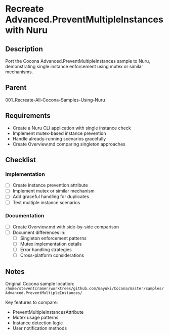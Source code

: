 # Recreate Advanced.PreventMultipleInstances with Nuru

## Description

Port the Cocona Advanced.PreventMultipleInstances sample to Nuru, demonstrating single instance enforcement using mutex or similar mechanisms.

## Parent
001_Recreate-All-Cocona-Samples-Using-Nuru

## Requirements

- Create a Nuru CLI application with single instance check
- Implement mutex-based instance prevention
- Handle already-running scenarios gracefully
- Create Overview.md comparing singleton approaches

## Checklist

### Implementation
- [ ] Create instance prevention attribute
- [ ] Implement mutex or similar mechanism
- [ ] Add graceful handling for duplicates
- [ ] Test multiple instance scenarios

### Documentation
- [ ] Create Overview.md with side-by-side comparison
- [ ] Document differences in:
  - [ ] Singleton enforcement patterns
  - [ ] Mutex implementation details
  - [ ] Error handling strategies
  - [ ] Cross-platform considerations

## Notes

Original Cocona sample location: `/home/steventcramer/worktrees/github.com/mayuki/Cocona/master/samples/Advanced.PreventMultipleInstances/`

Key features to compare:
- PreventMultipleInstancesAttribute
- Mutex usage patterns
- Instance detection logic
- User notification methods